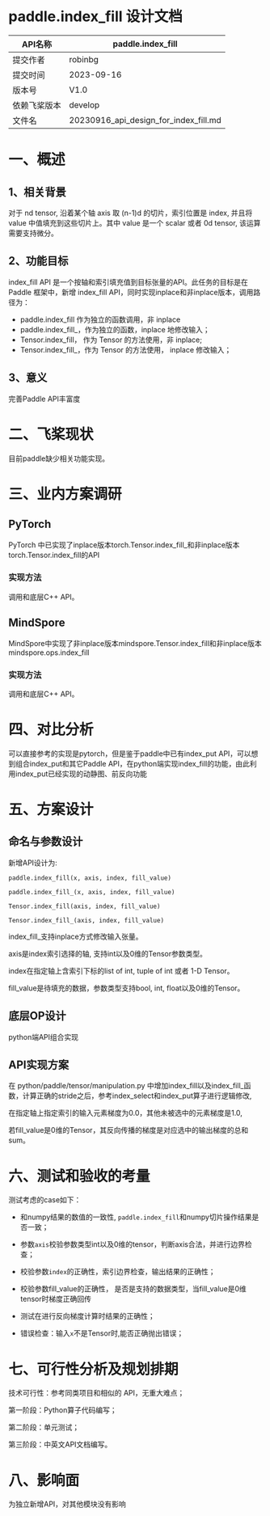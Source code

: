 # paddle.index_fill 设计文档

| API名称                                                      | paddle.index_fill |
| ------------------------------------------------------------ | ----------------------------------- |
| 提交作者   | robinbg                  |
| 提交时间| 2023-09-16                |
| 版本号                                                       | V1.0                                |
| 依赖飞桨版本 | develop                             |
| 文件名                                                       | 20230916_api_design_for_index_fill.md |

# 一、概述

## 1、相关背景

对于 nd tensor, 沿着某个轴 axis 取 (n-1)d 的切片，索引位置是 index, 并且将 value 中值填充到这些切片上。其中 value 是一个 scalar 或者 0d tensor, 该运算需要支持微分。

## 2、功能目标

index_fill API 是一个按轴和索引填充值到目标张量的API。此任务的目标是在 Paddle 框架中，新增 index_fill API，同时实现inplace和非inplace版本，调用路径为：

- paddle.index_fill 作为独立的函数调用，非 inplace
- paddle.index_fill_，作为独立的函数，inplace 地修改输入；
- Tensor.index_fill， 作为 Tensor 的方法使用，非 inplace;
- Tensor.index_fill_，作为 Tensor 的方法使用， inplace 修改输入；

## 3、意义

完善Paddle API丰富度

# 二、飞桨现状

目前paddle缺少相关功能实现。

# 三、业内方案调研

## PyTorch

PyTorch 中已实现了inplace版本torch.Tensor.index_fill_和非inplace版本torch.Tensor.index_fill的API

### 实现方法
调用和底层C++ API。


## MindSpore
MindSpore中实现了非inplace版本mindspore.Tensor.index_fill和非inplace版本mindspore.ops.index_fill


### 实现方法
调用和底层C++ API。



# 四、对比分析

可以直接参考的实现是pytorch，但是鉴于paddle中已有index_put API，可以想到组合index_put和其它Paddle API，在python端实现index_fill的功能，由此利用index_put已经实现的动静图、前反向功能



# 五、方案设计

## 命名与参数设计

新增API设计为:

`paddle.index_fill(x, axis, index, fill_value)`

`paddle.index_fill_(x, axis, index, fill_value)`

`Tensor.index_fill(axis, index, fill_value)`

`Tensor.index_fill_(axis, index, fill_value)`



index_fill_支持inplace方式修改输入张量。

axis是index索引选择的轴, 支持int以及0维的Tensor参数类型。

index在指定轴上含索引下标的list of int, tuple of int 或者 1-D Tensor。

fill_value是待填充的数据，参数类型支持bool, int, float以及0维的Tensor。

## 底层OP设计

python端API组合实现

## API实现方案
在 python/paddle/tensor/manipulation.py 中增加index_fill以及index_fill_函数，计算正确的stride之后，参考index_select和index_put算子进行逻辑修改,

在指定轴上指定索引的输入元素梯度为0.0，其他未被选中的元素梯度是1.0,

若fill_value是0维的Tensor，其反向传播的梯度是对应选中的输出梯度的总和sum。

# 六、测试和验收的考量

测试考虑的case如下：

- 和numpy结果的数值的一致性, `paddle.index_fill`和numpy切片操作结果是否一致；

- 参数`axis`校验参数类型int以及0维的tensor，判断axis合法，并进行边界检查；

- 校验参数`index`的正确性，索引边界检查，输出结果的正确性；

- 校验参数fill_value的正确性， 是否是支持的数据类型，当fill_value是0维tensor时梯度正确回传

- 测试在进行反向梯度计算时结果的正确性；

- 错误检查：输入`x`不是Tensor时,能否正确抛出错误；

# 七、可行性分析及规划排期

技术可行性：参考同类项目和相似的 API，无重大难点；

第一阶段：Python算子代码编写；

第二阶段：单元测试；

第三阶段：中英文API文档编写。

# 八、影响面

为独立新增API，对其他模块没有影响
